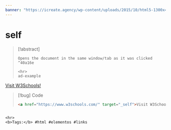 ```yaml
---
banner: "https://icreate.agency/wp-content/uploads/2015/10/html5-1300x470.gif"
---
```

# self
> [!abstract]
> ````
> Opens the document in the same window/tab as it was clicked ^40a16e
> 
> <hr>
> ad-example
<a href="https://www.w3schools.com/" target="_self">Visit W3Schools!</a>

> [!bug] Code
> ~~~html
> <a href="https://www.w3schools.com/" target="_self">Visit W3Schools!</a>
> ~~~


````

<hr>
<b>Tags:</b> #html #elementos #links 